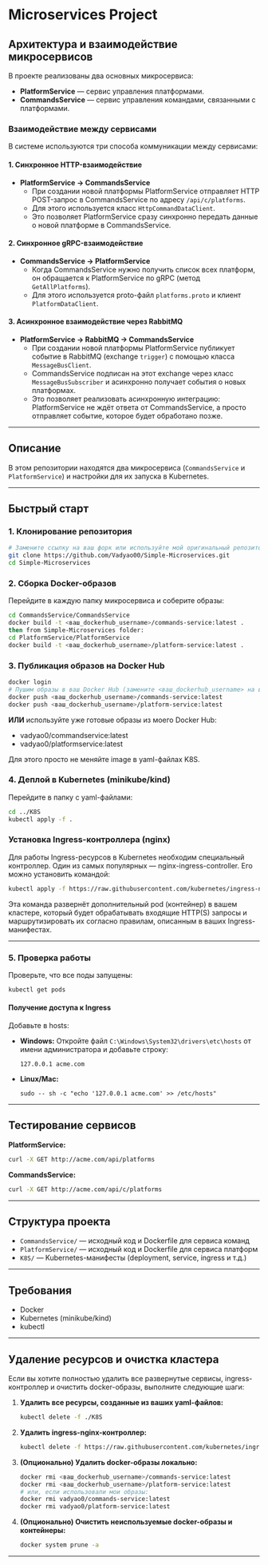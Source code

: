 # Microservices Project

## Архитектура и взаимодействие микросервисов

В проекте реализованы два основных микросервиса:

- **PlatformService** — сервис управления платформами.
- **CommandsService** — сервис управления командами, связанными с платформами.

### Взаимодействие между сервисами
В системе используются три способа коммуникации между сервисами:

#### 1. Синхронное HTTP-взаимодействие
- **PlatformService → CommandsService**
  - При создании новой платформы PlatformService отправляет HTTP POST-запрос в CommandsService по адресу `/api/c/platforms`.
  - Для этого используется класс `HttpCommandDataClient`.
  - Это позволяет PlatformService сразу синхронно передать данные о новой платформе в CommandsService.

#### 2. Синхронное gRPC-взаимодействие
- **CommandsService → PlatformService**
  - Когда CommandsService нужно получить список всех платформ, он обращается к PlatformService по gRPC (метод `GetAllPlatforms`).
  - Для этого используется proto-файл `platforms.proto` и клиент `PlatformDataClient`.

#### 3. Асинхронное взаимодействие через RabbitMQ
- **PlatformService → RabbitMQ → CommandsService**
  - При создании новой платформы PlatformService публикует событие в RabbitMQ (exchange `trigger`) с помощью класса `MessageBusClient`.
  - CommandsService подписан на этот exchange через класс `MessageBusSubscriber` и асинхронно получает события о новых платформах.
  - Это позволяет реализовать асинхронную интеграцию: PlatformService не ждёт ответа от CommandsService, а просто отправляет событие, которое будет обработано позже.

---

## Описание

В этом репозитории находятся два микросервиса (`CommandsService` и `PlatformService`) и настройки для их запуска в Kubernetes.

---

## Быстрый старт

### 1. Клонирование репозитория
```sh
# Замените ссылку на ваш форк или используйте мой оригинальный репозиторий:
git clone https://github.com/Vadyao00/Simple-Microservices.git
cd Simple-Microservices
```

### 2. Сборка Docker-образов

Перейдите в каждую папку микросервиса и соберите образы:
```sh
cd CommandsService/CommandsService
docker build -t <ваш_dockerhub_username>/commands-service:latest .
then from Simple-Microservices folder:
cd PlatformService/PlatformService
docker build -t <ваш_dockerhub_username>/platform-service:latest .
```

### 3. Публикация образов на Docker Hub

```sh
docker login
# Пушим образы в ваш Docker Hub (замените <ваш_dockerhub_username> на ваш логин)
docker push <ваш_dockerhub_username>/commands-service:latest
docker push <ваш_dockerhub_username>/platform-service:latest
```

**ИЛИ** используйте уже готовые образы из моего Docker Hub:
- vadyao0/commandservice:latest
- vadyao0/platformservice:latest

Для этого просто не меняйте image в yaml-файлах K8S.

### 4. Деплой в Kubernetes (minikube/kind)

Перейдите в папку с yaml-файлами:
```sh
cd ../K8S
kubectl apply -f .
```

### Установка Ingress-контроллера (nginx)

Для работы Ingress-ресурсов в Kubernetes необходим специальный контроллер. Один из самых популярных — nginx-ingress-controller. Его можно установить командой:

```sh
kubectl apply -f https://raw.githubusercontent.com/kubernetes/ingress-nginx/controller-v1.12.3/deploy/static/provider/aws/deploy.yaml
```

Эта команда развернёт дополнительный pod (контейнер) в вашем кластере, который будет обрабатывать входящие HTTP(S) запросы и маршрутизировать их согласно правилам, описанным в ваших Ingress-манифестах.

---

### 5. Проверка работы

Проверьте, что все поды запущены:
```sh
kubectl get pods
```

#### Получение доступа к Ingress

Добавьте в hosts:
- **Windows:** Откройте файл `C:\Windows\System32\drivers\etc\hosts` от имени администратора и добавьте строку:
  ```
  127.0.0.1 acme.com
  ```
- **Linux/Mac:**
  ```
  sudo -- sh -c "echo '127.0.0.1 acme.com' >> /etc/hosts"
  ```

---

## Тестирование сервисов

**PlatformService:**
```sh
curl -X GET http://acme.com/api/platforms
```

**CommandsService:**
```sh
curl -X GET http://acme.com/api/c/platforms
```

---

## Структура проекта
- `CommandsService/` — исходный код и Dockerfile для сервиса команд
- `PlatformService/` — исходный код и Dockerfile для сервиса платформ
- `K8S/` — Kubernetes-манифесты (deployment, service, ingress и т.д.)

---

## Требования
- Docker
- Kubernetes (minikube/kind)
- kubectl

---

## Удаление ресурсов и очистка кластера

Если вы хотите полностью удалить все развернутые сервисы, ingress-контроллер и очистить docker-образы, выполните следующие шаги:

1. **Удалить все ресурсы, созданные из ваших yaml-файлов:**
   ```sh
   kubectl delete -f ./K8S
   ```

2. **Удалить ingress-nginx-контроллер:**
   ```sh
   kubectl delete -f https://raw.githubusercontent.com/kubernetes/ingress-nginx/controller-v1.12.3/deploy/static/provider/aws/deploy.yaml
   ```

3. **(Опционально) Удалить docker-образы локально:**
   ```sh
   docker rmi <ваш_dockerhub_username>/commands-service:latest
   docker rmi <ваш_dockerhub_username>/platform-service:latest
   # или, если использовали мои образы:
   docker rmi vadyao0/commands-service:latest
   docker rmi vadyao0/platform-service:latest
   ```

4. **(Опционально) Очистить неиспользуемые docker-образы и контейнеры:**
   ```sh
   docker system prune -a
   ```

---
